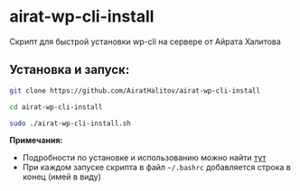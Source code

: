 # airat-wp-cli-install
Скрипт для быстрой установки wp-cli на сервере от Айрата Халитова

## Установка и запуск:
```bash
git clone https://github.com/AiratHalitov/airat-wp-cli-install

cd airat-wp-cli-install

sudo ./airat-wp-cli-install.sh
```

**Примечания:** 
- Подробности по установке и использованию можно найти [тут](https://wp-cli.org/)
- При каждом запуске скрипта в файл `~/.bashrc` добавляется строка в конец (имей в виду)
